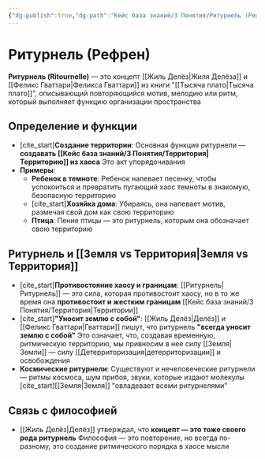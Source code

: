 ```yaml
---
{"dg-publish":true,"dg-path":"Кейс база знаний/3 Понятия/Ритурнель (Рефрен)","permalink":"/kejs-baza-znanij/3-ponyatiya/riturnel-refren/"}
---
```


# Ритурнель (Рефрен)

**Ритурнель (Ritournelle)** — это концепт [[Жиль Делёз\|Жиля Делёза]] и [[Феликс Гваттари\|Феликса Гваттари]] из книги "[[Тысяча плато\|Тысяча плато]]", описывающий повторяющийся мотив, мелодию или ритм, который выполняет функцию организации пространства

## Определение и функции
- [cite_start]**Создание территории**: Основная функция ритурнели — **создавать [[Кейс база знаний/3 Понятия/Территория\|Территорию]] из хаоса**  Это акт упорядочивания
- **Примеры**:
    - **Ребенок в темноте**: Ребенок напевает песенку, чтобы успокоиться и превратить пугающий хаос темноты в знакомую, безопасную территорию
    - [cite_start]**Хозяйка дома**: Убираясь, она напевает мотив, размечая свой дом как свою территорию 
    - **Птица**: Пение птицы — это ритурнель, которым она обозначает свою территорию

## Ритурнель и [[Земля vs Территория\|Земля vs Территория]]
- [cite_start]**Противостояние хаосу и границам**: [[Ритурнель\|Ритурнель]] — это сила, которая противостоит хаосу, но в то же время она **противостоит и жестким границам** [[Кейс база знаний/3 Понятия/Территория\|Территории]] 
- [cite_start]**"Уносит землю с собой"**: [[Жиль Делёз\|Делёз]] и [[Феликс Гваттари\|Гваттари]] пишут, что ритурнель **"всегда уносит землю с собой"**  Это означает, что, создавая временную, ритмическую территорию, мы привносим в нее силу [[Земля\|Земли]] — силу [[Детерриторизация\|детерриторизации]] и освобождения
- **Космические ритурнели**: Существуют и нечеловеческие ритурнели — ритмы космоса, шум прибоя, звуки, которые издают молекулы [cite_start][[Земля\|Земля]] "овладевает всеми ритурнелями" 

## Связь с философией
- [[Жиль Делёз\|Делёз]] утверждал, что **концепт — это тоже своего рода ритурнель** Философия — это повторение, но всегда по-разному, это создание ритмического порядка в хаосе мысли


